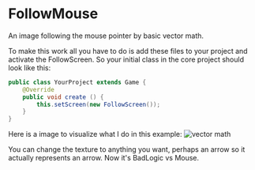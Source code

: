 # FollowMouse
An image following the mouse pointer by basic vector math.

To make this work all you have to do is add these files to your project and activate the FollowScreen. So your initial class in the core project should look like this:

```java
public class YourProject extends Game {
	@Override
	public void create () {
        this.setScreen(new FollowScreen());
	}
}
```

Here is a image to visualize what I do in this example:
![vector math](http://i.imgur.com/Ah6UhVQ.png)

You can change the texture to anything you want, perhaps an arrow so it actually represents an arrow. Now it's BadLogic vs Mouse.
